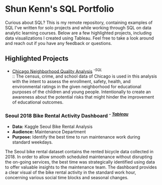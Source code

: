 # Shun Kenn's SQL Portfolio

Curious about SQL? This is my remote repository, containing examples of SQL I've written for solo projects and while working through SQL on data analytic learning courses. Below are a few highlighted projects, including data visualizations I created using Tableau. Feel free to take a look around and reach out if you have any feedback or questions.  

## Highlighted Projects
- [Chicago Neighborhood Quality Analysis](https://github.com/LyKenn-DS/SQL-portfolio/blob/e76df2dc742ff397195fc250c860426ba567fdd2/Chicago%20Neighborhood%20Quality%20Analysis)<sup> *-SQL* </sup> <br>:: The census, crime, and school data of Chicago is used in this analysis with the intent to assess the enrollment, safety, health, and environmental ratings in the given neighborhood for educational purposes of the children and young people. Intentionally to create an  awareness about the potential risks that might hinder the improvement of educational outcomes. 

### Seoul 2018 Bike Rental Activity Dashboard <sup> *- [Tableau](https://public.tableau.com/views/SeoulAverageBikeRentalin2018_17328735866720/Dashboard1?:language=en-GB&:sid=&:redirect=auth&:display_count=n&:origin=viz_share_link)</sup>*
- **Data:** Kaggle Seoul Bike Rental Analysis 
- **Audience:** Maintenance Department
- **Purpose:** Identify the best time to run maintenance work during standard weekdays.<br>

The Seoul bike rental dataset contains the rented bicycle data collected in 2018. In order to allow smooth scheduled maintenance without disrupting the on-going services, the best time was strategically identified using data to offer valuable insights to the maintenance team. The dashboard provides a clear visual of the bike rental activity in the standard work hour, concerning various social time blocks and seasonal changes.    


 
